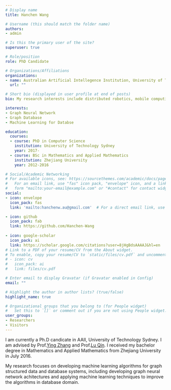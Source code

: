 ```yaml
---
# Display name
title: Hanchen Wang

# Username (this should match the folder name)
authors:
- admin

# Is this the primary user of the site?
superuser: true

# Role/position
role: PhD Candidate

# Organizations/Affiliations
organizations:
- name: Australian Artificial Intellegence Institution, University of Technology Sydney
  url: ""

# Short bio (displayed in user profile at end of posts)
bio: My research interests include distributed robotics, mobile computing and programmable matter.

interests:
- Graph Neural Network
- Graph Database
- Machine Learning for Databse

education:
  courses:
  - course: PhD in Computer Science
    institution: University of Technology Sydney
    year: 2017-
  - course: BSc in Mathematics and Applied Mathematics
    institution: Zhejiang University
    year: 2012-2016

# Social/Academic Networking
# For available icons, see: https://sourcethemes.com/academic/docs/page-builder/#icons
#   For an email link, use "fas" icon pack, "envelope" icon, and a link in the
#   form "mailto:your-email@example.com" or "#contact" for contact widget.
social:
- icon: envelope
  icon_pack: fas
  link: 'mailto:hanchenw.au@gmail.com'  # For a direct email link, use "mailto:test@example.org".

- icon: github
  icon_pack: fab
  link: https://github.com/Hanchen-Wang
  
- icon: google-scholar
  icon_pack: ai
  link: https://scholar.google.com/citations?user=8jHgBdsAAAAJ&hl=en
# Link to a PDF of your resume/CV from the About widget.
# To enable, copy your resume/CV to `static/files/cv.pdf` and uncomment the lines below.
# - icon: cv
#   icon_pack: ai
#   link: files/cv.pdf

# Enter email to display Gravatar (if Gravatar enabled in Config)
email: ""

# Highlight the author in author lists? (true/false)
highlight_name: true

# Organizational groups that you belong to (for People widget)
#   Set this to `[]` or comment out if you are not using People widget.
user_groups:
- Researchers
- Visitors
---
```


I am currently a Ph.D candicate in AAII, University of Technology Sydney. I am advised by Prof.[Ying Zhang](http://www.cse.unsw.edu.au/~yingz/) and Prof.[Lu Qin](https://www.uts.edu.au/staff/lu.qin). I received my bachelor degree in Mathematics and Applied Mathematics from Zhejiang University in July 2016.

My research focuses on developing machine learning algorithms for graph structured data and database systems, including developing graph neural network achitectures and applying machine learning techniques to improve the algorithms in database domain.
